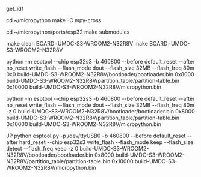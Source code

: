 get_idf


cd ~/micropython
make -C mpy-cross



cd ~/micropython/ports/esp32
make submodules

make clean BOARD=UMDC-S3-WROOM2-N32R8V
make BOARD=UMDC-S3-WROOM2-N32R8V

python -m esptool --chip esp32s3 -b 460800 --before default_reset --after no_reset write_flash --flash_mode dout --flash_size 32MB --flash_freq 80m 0x0 build-UMDC-S3-WROOM2-N32R8V/bootloader/bootloader.bin 0x8000 build-UMDC-S3-WROOM2-N32R8V/partition_table/partition-table.bin 0x10000 build-UMDC-S3-WROOM2-N32R8V/micropython.bin

python -m esptool --chip esp32s3 -b 460800 --before default_reset --after no_reset write_flash --flash_mode dout --flash_size 32MB --flash_freq 80m -z 0 build-UMDC-S3-WROOM2-N32R8V/bootloader/bootloader.bin 0x8000 build-UMDC-S3-WROOM2-N32R8V/partition_table/partition-table.bin 0x10000 build-UMDC-S3-WROOM2-N32R8V/micropython.bin

JP
python esptool.py -p /dev/ttyUSB0 -b 460800 --before default_reset --after hard_reset --chip esp32s3 write_flash --flash_mode keep --flash_size detect --flash_freq keep -z 0 build-UMDC-S3-WROOM2-N32R8V/bootloader/bootloader.bin 0x8000 build-UMDC-S3-WROOM2-N32R8V/partition_table/partition-table.bin 0x10000 build-UMDC-S3-WROOM2-N32R8V/micropython.bin